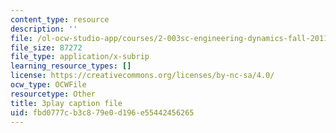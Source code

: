 ```yaml
---
content_type: resource
description: ''
file: /ol-ocw-studio-app/courses/2-003sc-engineering-dynamics-fall-2011/fbd0777cb3c879e0d196e55442456265_p9DHjoLS3GA.srt
file_size: 87272
file_type: application/x-subrip
learning_resource_types: []
license: https://creativecommons.org/licenses/by-nc-sa/4.0/
ocw_type: OCWFile
resourcetype: Other
title: 3play caption file
uid: fbd0777c-b3c8-79e0-d196-e55442456265
---
```

